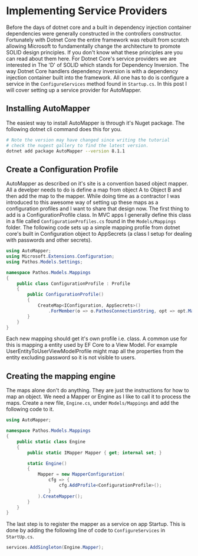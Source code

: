 # Implementing Service Providers
Before the days of dotnet core and a built in dependency injection container dependencies
were generally constructed in the controllers constructor. Fortunately with Dotnet Core
the entire framework was rebuilt from scratch allowing Microsoft to fundamentally change
the architecture to promote SOLID design principles. If you don't know what these
principles are you can read about them here. For Dotnet Core's service providers we are
interested in The 'D' of SOLID which stands for Dependency Inversion. The way Dotnet Core
handlers dependency inversion is with a dependency injection container built into the
framework. All one has to do is configure a service in the `ConfigureServices` method
found in `Startup.cs`. In this post I will cover setting up a service provider for
AutoMapper.

## Installing AutoMapper
The easiest way to install AutoMapper is through it's Nuget package. The following dotnet
cli command does this for you.
```bash
# Note the version may have changed since writing the tutorial
# check the nugest gallery to find the latest version.
dotnet add package AutoMapper --version 8.1.1
```

## Create a Configuration Profile
AutoMapper as described on it's site is a convention based object mapper. All a develper
needs to do is define a map from object A to Object B and then add the map to the mapper.
While doing time as a contractor I was introduced to this awesome way of setting up these
maps as a configuration profiles and I want to share that design now. The first thing to
add is a ConfigurationProfile class. In MVC apps I generally define this class in a file
called `ConfigurationProfiles.cs` found in the `Models/Mappings` folder. The following
code sets up a simple mapping profile from dotnet core's built in Configuration object
to AppSecrets (a class I setup for dealing with passwords and other secrets).
```C#
using AutoMapper;
using Microsoft.Extensions.Configuration;
using Pathos.Models.Settings;

namespace Pathos.Models.Mappings
{
    public class ConfigurationProfile : Profile
    {
        public ConfigurationProfile()
        {
            CreateMap<IConfiguration, AppSecrets>()
                .ForMember(o => o.PathosConnectionString, opt => opt.MapFrom(src => src["PathosConnectionString"]));
        }
    }
}
```

Each new mapping should get it's own profile i.e. class. A common use for this is mapping
a entity used by EF Core to a View Model. For example UserEntityToUserViewModelProfile
might map all the properties from the entity excluding password so it is not visible to
users.

## Creating the mapping engine
The maps alone don't do anything. They are just the instructions for how to map an object.
We need a Mapper or Engine as I like to call it to process the maps. Create a new file,
`Engine.cs`, under `Models/Mappings` and add the following code to it.
```C#
using AutoMapper;

namespace Pathos.Models.Mappings
{
    public static class Engine
    {
        public static IMapper Mapper { get; internal set; }

        static Engine()
        {
            Mapper = new MapperConfiguration(
                cfg => {
                    cfg.AddProfile<ConfigurationProfile>();
                }
            ).CreateMapper();
        }
    }
}
```

The last step is to register the mapper as a service on app Startup. This is done by
adding the following line of code to `ConfigureServices` in `StartUp.cs`.
```C#
services.AddSingleton(Engine.Mapper);
```
